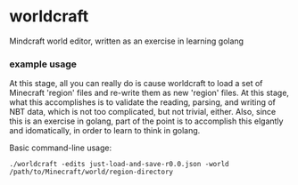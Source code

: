 # worldcraft
Mindcraft world editor, written as an exercise in learning golang


### example usage
At this stage, all you can really do is cause worldcraft to load a set of Minecraft 'region' files and re-write them as new 'region' files.  At this stage, what this accomplishes is to validate the reading, parsing, and writing of NBT data, which is not too complicated, but not trivial, either.  Also, since this is an exercise in golang, part of the point is to accomplish this elgantly and idomatically, in order to learn to think in golang.

Basic command-line usage:
```
./worldcraft -edits just-load-and-save-r0.0.json -world /path/to/Minecraft/world/region-directory
```
